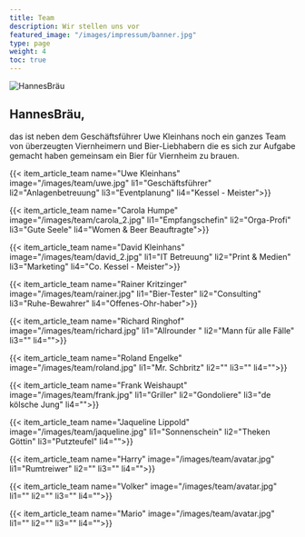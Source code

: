```yaml
---
title: Team
description: Wir stellen uns vor
featured_image: "/images/impressum/banner.jpg"
type: page
weight: 4
toc: true
---
```


<article>
    <a class="db pv4 ph3 ph0-l no-underline black">
      <div class="flex flex-column flex-row-ns">
        <div class="pr3-ns mb4 mb0-ns w-100 w-60-ns">
          <img src="/images/logo.png" class="db" alt="HannesBräu">
        </div>
        <div class="w-100 w-60-ns pl3-ns">
          <h1 class="f3 fw1 baskerville mt0 lh-title" style = "text-align: left">HannesBräu,</h1>
          <p class="f6 f5-l lh-copy" style = "text-align: left">
            das ist neben dem Geschäftsführer Uwe Kleinhans noch ein ganzes Team von überzeugten Viernheimern und Bier-Liebhabern die es sich zur Aufgabe gemacht haben gemeinsam ein Bier für Viernheim zu brauen.
          </p>
        </div>
      </div>
    </a>
  </article>

{{< item_article_team name="Uwe Kleinhans" image="/images/team/uwe.jpg" li1="Geschäftsführer" li2="Anlagenbetreuung" li3="Eventplanung" li4="Kessel - Meister">}}

{{< item_article_team name="Carola Humpe" image="/images/team/carola_2.jpg" li1="Empfangschefin" li2="Orga-Profi" li3="Gute Seele" li4="Women & Beer Beauftragte">}}

{{< item_article_team name="David Kleinhans" image="/images/team/david_2.jpg" li1="IT Betreuung" li2="Print & Medien" li3="Marketing" li4="Co. Kessel - Meister">}}

{{< item_article_team name="Rainer Kritzinger" image="/images/team/rainer.jpg" li1="Bier-Tester" li2="Consulting" li3="Ruhe-Bewahrer" li4="Offenes-Ohr-haber">}}

{{< item_article_team name="Richard Ringhof" image="/images/team/richard.jpg" li1="Allrounder " li2="Mann für alle Fälle" li3="" li4="">}}

{{< item_article_team name="Roland Engelke" image="/images/team/roland.jpg" li1="Mr. Schbritz" li2="" li3="" li4="">}}

{{< item_article_team name="Frank Weishaupt" image="/images/team/frank.jpg" li1="Griller" li2="Gondoliere" li3="de kölsche Jung" li4="">}}

{{< item_article_team name="Jaqueline Lippold" image="/images/team/jaqueline.jpg" li1="Sonnenschein" li2="Theken Göttin" li3="Putzteufel" li4="">}}

{{< item_article_team name="Harry" image="/images/team/avatar.jpg" li1="Rumtreiwer" li2="" li3="" li4="">}}

{{< item_article_team name="Volker" image="/images/team/avatar.jpg" li1="" li2="" li3="" li4="">}}

{{< item_article_team name="Mario" image="/images/team/avatar.jpg" li1="" li2="" li3="" li4="">}}
